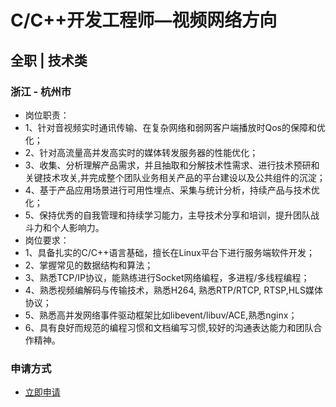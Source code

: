 
# C/C++开发工程师—视频网络方向
## 全职  |  技术类
### 浙江 - 杭州市

- 岗位职责：
- 1、针对音视频实时通讯传输、在复杂网络和弱网客户端播放时Qos的保障和优化；
- 2、针对高流量高并发高实时的媒体转发服务器的性能优化；
- 3、收集、分析理解产品需求，并且抽取和分解技术性需求、进行技术预研和关键技术攻关,并完成整个团队业务相关产品的平台建设以及公共组件的沉淀；
- 4、基于产品应用场景进行可用性埋点、采集与统计分析，持续产品与技术优化；
- 5、保持优秀的自我管理和持续学习能力，主导技术分享和培训，提升团队战斗力和个人影响力。
- 岗位要求：
- 1、具备扎实的C/C++语言基础，擅长在Linux平台下进行服务端软件开发；
- 2、掌握常见的数据结构和算法；
- 3、熟悉TCP/IP协议，能熟练进行Socket网络编程，多进程/多线程编程；
- 4、熟悉视频编解码与传输技术，熟悉H264, 熟悉RTP/RTCP, RTSP,HLS媒体协议；
- 5、熟悉高并发网络事件驱动框架比如libevent/libuv/ACE,熟悉nginx；
- 6、具有良好而规范的编程习惯和文档编写习惯,较好的沟通表达能力和团队合作精神。
### 申请方式
- <a href="mailto:hr@tuya.com?subject=求职简历-C/C++开发工程师—视频网络方向-来自GitHub">立即申请</a>